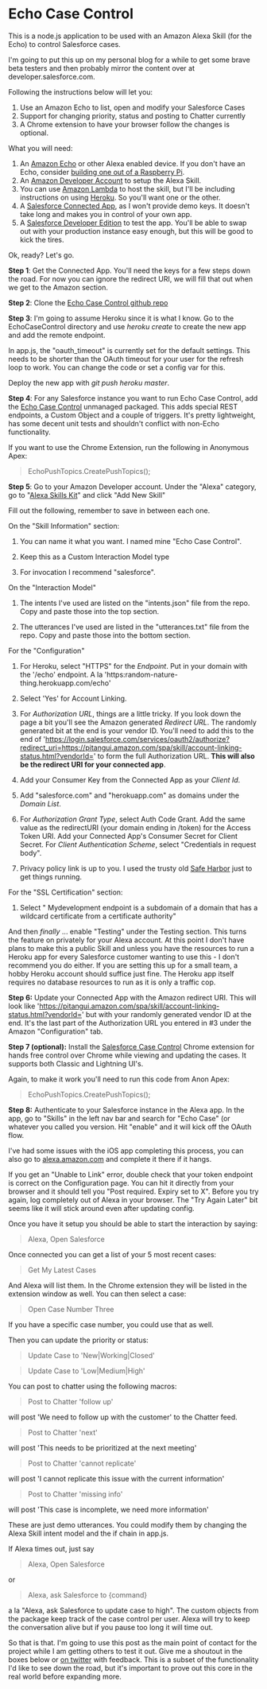 Echo Case Control
=================

This is a node.js application to be used with an Amazon Alexa Skill (for the Echo) to control Salesforce cases.

I'm going to put this up on my personal blog for a while to get some brave beta testers and then probably mirror the content over at developer.salesforce.com.

Following the instructions below will let you:

1. Use an Amazon Echo to list, open and modify your Salesforce Cases
2. Support for changing priority, status and posting to Chatter currently
3. A Chrome extension to have your browser follow the changes is optional.

What you will need:

1. An [Amazon Echo](http://www.amazon.com/gp/product/B00X4WHP5E?tag=googhydr-20&hvadid=78570979279&hvpos=1t1&hvexid=&hvnetw=g&hvrand=4522819249534712709&hvpone=&hvptwo=&hvqmt=b&hvdev=c&ref=pd_sl_11vaentyzr_b) or other Alexa enabled device.  If you don't have an Echo, consider [building one out of a Raspberry Pi](https://github.com/amzn/alexa-avs-raspberry-pi/blob/master/README.md).
2. An [Amazon Developer Account](http://developer.amazon.com/) to setup the Alexa Skill.
3. You can use [Amazon Lambda](http://aws.amazon.com/lambda/) to host the skill, but I'll be including instructions on using [Heroku](https://dashboard.heroku.com/).  So you'll want one or the other.
4. A [Salesforce Connected App](https://developer.salesforce.com/page/Connected_Apps), as I won't provide demo keys.  It doesn't take long and makes you in control of your own app.
5. A [Salesforce Developer Edition](http://developer.salesforce.com/signup) to test the app.  You'll be able to swap out with your production instance easy enough, but this will be good to kick the tires.

Ok, ready?  Let's go.

**Step 1**: Get the Connected App.  You'll need the keys for a few steps down the road.  For now you can ignore the redirect URI, we will fill that out when we get to the Amazon section.

**Step 2**: Clone the [Echo Case Control github repo](https://github.com/joshbirk/EchoCaseControl)

**Step 3**: I'm going to assume Heroku since it is what I know.  Go to the EchoCaseControl directory and use *heroku create* to create the new app and add the remote endpoint.  

In app.js, the "oauth_timeout" is currently set for the default settings.  This needs to be shorter than the OAuth timeout for your user for the refresh loop to work.  You can change the code or set a config var for this.

Deploy the new app with *git push heroku master*.

**Step 4**: For any Salesforce instance you want to run Echo Case Control, add the [Echo Case Control](https://login.salesforce.com/packaging/installPackage.apexp?p0=04t37000000ANA4) unmanaged packaged.  This adds special REST endpoints, a Custom Object and a couple of triggers.  It's pretty lightweight, has some decent unit tests and shouldn't conflict with non-Echo functionality.

If you want to use the Chrome Extension, run the following in Anonymous Apex:

>EchoPushTopics.CreatePushTopics();

**Step 5**: Go to your Amazon Developer account.  Under the "Alexa" category, go to "[Alexa Skills Kit](https://developer.amazon.com/edw/home.html#/skills/list)" and click "Add New Skill"

Fill out the following, remember to save in between each one.

On the "Skill Information" section:

1. You can name it what you want.  I named mine "Echo Case Control".

2. Keep this as a Custom Interaction Model type

3. For invocation I recommend "salesforce".

On the "Interaction Model"

1. The intents I've used are listed on the "intents.json" file from the repo.  Copy and paste those into the top section.

2. The utterances I've used are listed in the "utterances.txt" file from the repo.  Copy and paste those into the bottom section.

For the "Configuration"

1. For Heroku, select "HTTPS" for the *Endpoint*.  Put in your domain with the '/echo' endpoint.  A la 'https:random-nature-thing.herokuapp.com/echo'

2. Select 'Yes' for Account Linking.

3. For  *Authorization URL*, things are a little tricky.  If you look down the page a bit you'll see the Amazon generated *Redirect URL*.  The randomly generated bit at the end is your vendor ID.  You'll need to add this to the end of 'https://login.salesforce.com/services/oauth2/authorize?redirect_uri=https://pitangui.amazon.com/spa/skill/account-linking-status.html?vendorId=' to form the full Authorization URL.  **This will also be the redirect URI for your connected app**.  

4. Add your Consumer Key from the Connected App as your *Client Id*.

5. Add "salesforce.com" and "herokuapp.com" as domains under the *Domain List*.

6. For *Authorization Grant Type*, select Auth Code Grant.  Add the same value as the redirectURI (your domain ending in /token) for the Access Token URI.  Add your Connected App's Consumer Secret for Client Secret.  For *Client Authentication Scheme*, select "Credentials in request body".

7. Privacy policy link is up to you.  I used the trusty old [Safe Harbor](http://investor.salesforce.com/about-us/investor/safe-harbor-statement/) just to get things running.

For the "SSL Certification" section:

1. Select " Mydevelopment endpoint is a subdomain of a domain that has a wildcard certificate from a certificate authority"

And then *finally* ... enable "Testing" under the Testing section.  This turns the feature on privately for your Alexa account.  At this point I don't have plans to make this a public Skill and unless you have the resources to run a Heroku app for every Salesforce customer wanting to use this - I don't recommend you do either.  If you are setting this up for a small team, a hobby Heroku account should suffice just fine.  The Heroku app itself requires no database resources to run as it is only a traffic cop. 

**Step 6:** Update your Connected App with the Amazon redirect URI. This will look like 'https://pitangui.amazon.com/spa/skill/account-linking-status.html?vendorId=' but with your randomly generated vendor ID at the end.  It's the last part of the Authorization URL you entered in #3 under the Amazon "Configuration" tab.

**Step 7 (optional):** Install the [Salesforce Case Control](https://chrome.google.com/webstore/detail/salesforce-echo-case-cont/jgehjigfmmdedecnalcjpkjbhlfcichb) Chrome extension for hands free control over Chrome while viewing and updating the cases.  It supports both Classic and Lightning UI's.

Again, to make it work you'll need to run this code from Anon Apex:

>EchoPushTopics.CreatePushTopics();


**Step 8:** Authenticate to your Salesforce instance in the Alexa app.  In the app, go to "Skills" in the left nav bar and search for "Echo Case" (or whatever you called you version.  Hit "enable" and it will kick off the OAuth flow.  

I've had some issues with the iOS app completing this process, you can also go to [alexa.amazon.com](https://alexa.amazon.com) and complete it there if it hangs.

If you get an "Unable to Link" error, double check that your token endpoint is correct on the Configuration page.  You can hit it directly from your browser and it should tell you "Post required.  Expiry set to X".  Before you try again, log completely out of Alexa in your browser.  The "Try Again Later" bit seems like it will stick around even after updating config.

Once you have it setup you should be able to start the interaction by saying:

>Alexa, Open Salesforce

Once connected you can get a list of your 5 most recent cases:

>Get My Latest Cases

And Alexa will list them.  In the Chrome extension they will be listed in the extension window as well.  You can then select a case:

>Open Case Number Three

If you have a specific case number, you could use that as well.

Then you can update the priority or status:

>Update Case to 'New|Working|Closed'

>Update Case to 'Low|Medium|High'

You can post to chatter using the following macros:

>Post to Chatter 'follow up'

will post 'We need to follow up with the customer' to the Chatter feed.

>Post to Chatter 'next'

will post 'This needs to be prioritized at the next meeting'

>Post to Chatter 'cannot replicate'

will post 'I cannot replicate this issue with the current information'

>Post to Chatter 'missing info'

will post 'This case is incomplete, we need more information'

These are just demo utterances.  You could modify them by changing the Alexa Skill intent model and the if chain in app.js.

If Alexa times out, just say 

>Alexa, Open Salesforce

or 

>Alexa, ask Salesforce to {command}

a la "Alexa, ask Salesforce to update case to high".  The custom objects from the package keep track of the case control per user.  Alexa will try to keep the conversation alive but if you pause too long it will time out.

So that is that.  I'm going to use this post as the main point of contact for the project while I am getting others to test it out.  Give me a shoutout in the boxes below or [on twitter](http://twitter.com/joshbirk) with feedback.  This is a subset of the functionality I'd like to see down the road, but it's important to prove out this core in the real world before expanding more.




